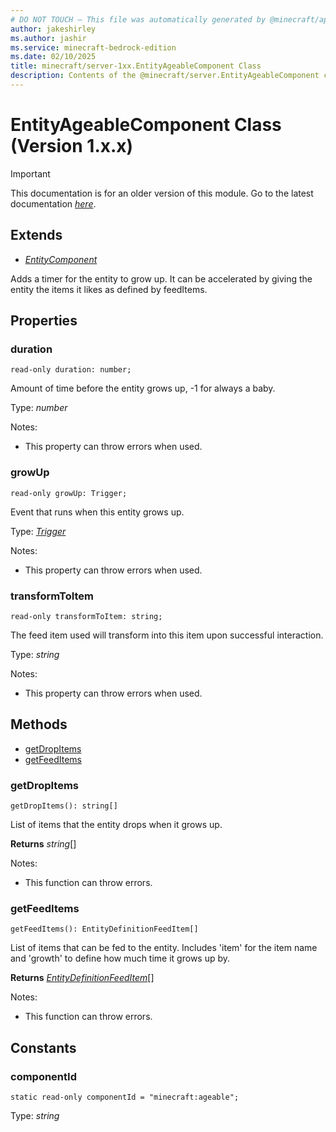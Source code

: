 ```yaml
---
# DO NOT TOUCH — This file was automatically generated by @minecraft/api-docs-generator, to report problems file an issue at https://github.com/Mojang/minecraft-scripting-libraries
author: jakeshirley
ms.author: jashir
ms.service: minecraft-bedrock-edition
ms.date: 02/10/2025
title: minecraft/server-1xx.EntityAgeableComponent Class
description: Contents of the @minecraft/server.EntityAgeableComponent class (Version 1.x.x).
---
```

# EntityAgeableComponent Class (Version 1.x.x)

> [!IMPORTANT]
> This documentation is for an older version of this module. Go to the latest documentation [*here*](../../../scriptapi/minecraft/server/EntityAgeableComponent.md).

## Extends
- [*EntityComponent*](EntityComponent.md)

Adds a timer for the entity to grow up. It can be accelerated by giving the entity the items it likes as defined by feedItems.

## Properties

### **duration**
`read-only duration: number;`

Amount of time before the entity grows up, -1 for always a baby.

Type: *number*

Notes:
  - This property can throw errors when used.

### **growUp**
`read-only growUp: Trigger;`

Event that runs when this entity grows up.

Type: [*Trigger*](Trigger.md)

Notes:
  - This property can throw errors when used.

### **transformToItem**
`read-only transformToItem: string;`

The feed item used will transform into this item upon successful interaction.

Type: *string*

Notes:
  - This property can throw errors when used.

## Methods
- [getDropItems](#getdropitems)
- [getFeedItems](#getfeeditems)

### **getDropItems**
`
getDropItems(): string[]
`

List of items that the entity drops when it grows up.

**Returns** *string*[]
  
Notes:
- This function can throw errors.

### **getFeedItems**
`
getFeedItems(): EntityDefinitionFeedItem[]
`

List of items that can be fed to the entity. Includes 'item' for the item name and 'growth' to define how much time it grows up by.

**Returns** [*EntityDefinitionFeedItem*](EntityDefinitionFeedItem.md)[]
  
Notes:
- This function can throw errors.

## Constants

### **componentId**
`static read-only componentId = "minecraft:ageable";`

Type: *string*

